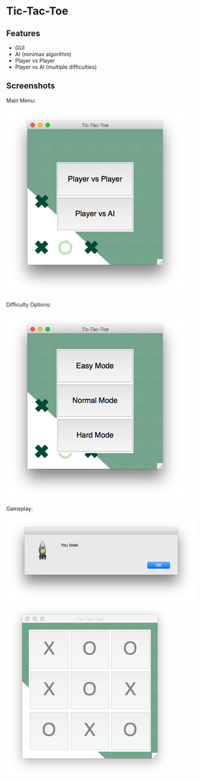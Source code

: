 # Tic-Tac-Toe

## Features
- GUI
- AI (minimax algorithm)
- Player vs Player
- Player vs AI (multiple difficulties)

## Screenshots
Main Menu:

![solarized palette](https://github.com/scc23/tic-tac-toe/blob/master/screenshots/mainMenu.png)


Difficulty Options:

![solarized palette](https://github.com/scc23/tic-tac-toe/blob/master/screenshots/difficulties.png)


Gameplay:

![solarized palette](https://github.com/scc23/tic-tac-toe/blob/master/screenshots/messageBox.png)
![solarized palette](https://github.com/scc23/tic-tac-toe/blob/master/screenshots/gameplay.png)
